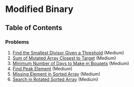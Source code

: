 # Modified Binary

## Table of Contents

### Problems
1. [Find the Smallest Divisor Given a Threshold](https://leetcode.com/problems/find-the-smallest-divisor-given-a-threshold/) (Medium)
2. [Sum of Mutated Array Closest to Target](https://leetcode.com/problems/sum-of-mutated-array-closest-to-target/) (Medium)
3. [Minimum Number of Days to Make m Bouqets](https://leetcode.com/problems/minimum-number-of-days-to-make-m-bouquets/) (Medium)
4. [Find Peak Element](https://leetcode.com/problems/find-peak-element/) (Medium)
5. [Missing Element in Sorted Array](https://leetcode.com/problems/missing-element-in-sorted-array/) (Medium)
6. [Search in Rotated Sorted Array](https://leetcode.com/problems/search-in-rotated-sorted-array/) (Medium)
